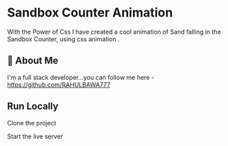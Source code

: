 
#  Sandbox Counter Animation
With the Power of Css I have created a cool animation of Sand falling in the Sandbox Counter,  using css animation .
## 🚀 About Me
I'm a full stack developer...you can follow me here -https://github.com/RAHULBAWA777


## Run Locally

Clone the project


Start the live server


